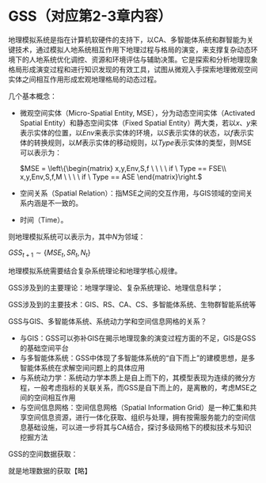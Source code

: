 # GSS（对应第2-3章内容）

地理模拟系统是指在计算机软硬件的支持下，以CA、多智能体系统和群智能为关键技术，通过模拟人地系统相互作用下地理过程与格局的演变，来支撑复杂动态环境下的人地系统优化调控、资源和环境评估与辅助决策。它是探索和分析地理现象格局形成演变过程和进行知识发现的有效工具，试图从微观入手探索地理微观空间实体之间相互作用形成宏观地理格局的动态过程。

几个基本概念：

+ 微观空间实体（Micro-Spatial  Entity, MSE），分为动态空间实体（Activated Spatial Entity）和静态空间实体（Fixed Spatial Entity）两大类，若以$x、y$来表示实体的位置，以$Env$来表示实体的环境，以$S$表示实体的状态，以$f$表示实体的转换规则，以$M$表示实体的移动规则，以$Type$表示实体的类型，则MSE可以表示为：
  
  $MSE = \left\{\begin{matrix}
  x,y,Env,S,f \ \ \ \ if \  Type == FSE\\
  x,y,Env,S,f,M \ \ \ \ if \  Type == ASE
  \end{matrix}\right.$
+ 空间关系（Spatial Relation）：指MSE之间的交互作用，与GIS领域的空间关系内涵是不一致的。
+ 时间（Time）。

则地理模拟系统可以表示为，其中$N$为邻域：

$GSS_{t+1} \sim \{MSE_t, SR_t, N_t\}$

地理模拟系统需要结合复杂系统理论和地理学核心规律。

GSS涉及到的主要理论：地理学理论、复杂系统理论、地理信息科学；

GSS涉及到的主要技术：GIS、RS、CA、CS、多智能体系统、生物群智能系统等

GSS与GIS、多智能体系统、系统动力学和空间信息网格的关系？

+ 与GIS：GSS可以弥补GIS在揭示地理现象的演变过程方面的不足，GIS是GSS的基础空间平台
+ 与多智能体系统：GSS中体现了多智能体系统的“自下而上”的建模思想，是多智能体系统在求解空间问题上的具体应用
+ 与系统动力学：系统动力学本质上是自上而下的，其模型表现为连续的微分方程，一般考虑指标的关联关系，而GSS是自下而上的，是离散的，考虑MSE之间的空间相互作用
+ 与空间信息网格：空间信息网格（Spatial Information Grid）是一种汇集和共享空间信息资源，进行一体化获取、组织与处理，拥有按需服务能力的空间信息基础设施，可以进一步将其与CA结合，探讨多级网格下的模拟技术与知识挖掘方法

GSS的空间数据获取：

就是地理数据的获取【略】
